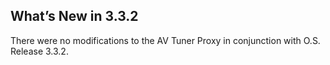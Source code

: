 ## What’s New in 3.3.2

There were no modifications to the AV Tuner Proxy in conjunction with O.S. Release 3.3.2.